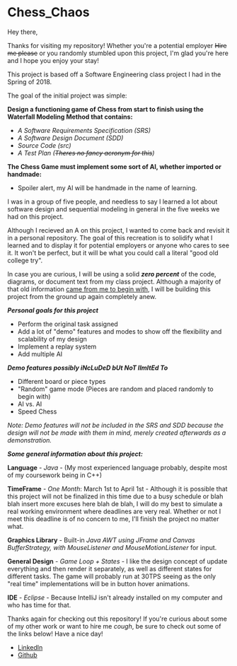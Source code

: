 # Chess_Chaos

Hey there,

Thanks for visiting my repository!
Whether you're a potential employer ~~Hire me please~~ or you randomly stumbled upon this project, I'm glad you're here and I hope you enjoy your stay!

This project is based off a Software Engineering class project I had in the Spring of 2018.

The goal of the initial project was simple:

**Design a functioning game of Chess from start to finish using the Waterfall Modeling Method that contains:**
- *A Software Requirements Specification (SRS)*
- *A Software Design Document (SDD)*
- *Source Code (src)*
- *A Test Plan (~~Theres no fancy acronym for this~~)*

**The Chess Game must implement some sort of AI, whether imported or handmade:**
- Spoiler alert, my AI will be handmade in the name of learning.

I was in a group of five people, and needless to say I learned a lot about software design and sequential modeling in general in the five weeks we had on this project.

Although I recieved an A on this project, I wanted to come back and revisit it in a personal repository. The goal of this recreation is to solidify what I learned and to display it for potential employers or anyone who cares to see it. It won't be perfect, but it will be what you could call a literal "good old college try".

In case you are curious, I will be using a solid ***zero percent*** of the code, diagrams, or document text from my class project. Although a majority of that old information [came from me to begin with](https://gyazo.com/add5a42d7b87d7c7d401dd80ecd125c8), I will be building this project from the ground up again completely anew.

***Personal goals for this project***

- Perform the original task assigned
- Add a lot of "demo" features and modes to show off the flexibility and scalability of my design
- Implement a replay system
- Add multiple AI

***Demo features possibly iNcLuDeD bUt NoT lImItEd To***

- Different board or piece types
- "Random" game mode (Pieces are random and placed randomly to begin with)
- AI vs. AI
- Speed Chess

*Note: Demo features will not be included in the SRS and SDD because the design will not be made with them in mind, merely created afterwards as a demonstration.*

***Some general information about this project:***

**Language** - *Java* - (My most experienced language probably, despite most of my coursework being in C++)

**TimeFrame** - *One Month*: March 1st to April 1st - Although it is possible that this project will not be finalized in this time due to a busy schedule or blah blah insert more excuses here blah de blah, I will do my best to simulate a real working environment where deadlines are very real. Whether or not I meet this deadline is of no concern to me, I'll finish the project no matter what.

**Graphics Library** - Built-in *Java AWT using JFrame and Canvas BufferStrategy, with MouseListener and MouseMotionListener* for input.

**General Design** - *Game Loop + States* - I like the design concept of update everything and then render it separately, as well as different states for different tasks. The game will probably run at 30TPS seeing as the only "real time" implementations will be in button hover animations.

**IDE** - *Eclipse* - Because IntelliJ isn't already installed on my computer and who has time for that.

Thanks again for checking out this repository! If you're curious about some of my other work or want to hire me *cough*, be sure to check out some of the links below! Have a nice day!

- [LinkedIn](https://www.linkedin.com/in/drew-grubb/)
- [Github](https://github.com/drewgrubb0)
